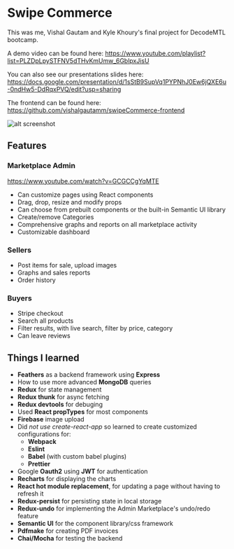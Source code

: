 # Swipe Commerce
This was me, Vishal Gautam and Kyle Khoury's final project for DecodeMTL bootcamp.

A demo video can be found here:
https://www.youtube.com/playlist?list=PLZDpLpySTFNV5dTHvKmUmw_6GblpxJisU

You can also see our presentations slides here:
https://docs.google.com/presentation/d/1sStB9SupVq1PYPNhJ0Ew6jQXE6u-0ndHw5-DdRqxPVQ/edit?usp=sharing

The frontend can be found here:
https://github.com/vishalgautamm/swipeCommerce-frontend

![alt screenshot](https://image.ibb.co/f4cb59/Screen_Shot_2018_08_27_at_6_48_58_PM.png)

## Features

### Marketplace Admin
https://www.youtube.com/watch?v=GCGCCgYqMTE
- Can customize pages using React components
- Drag, drop, resize and modify props
- Can choose from prebuilt components or the built-in Semantic UI library
- Create/remove Categories
- Comprehensive graphs and reports on all marketplace activity
- Customizable dashboard

### Sellers
- Post items for sale, upload images
- Graphs and sales reports
- Order history

### Buyers
- Stripe checkout
- Search all products
- Filter results, with live search, filter by price, category
- Can leave reviews

## Things I learned
- **Feathers** as a backend framework using **Express**
- How to use more advanced **MongoDB** queries
- **Redux** for state management
- **Redux thunk** for async fetching
- **Redux devtools** for debuging
- Used **React propTypes** for most components
- **Firebase** image upload
- Did *not use create-react-app* so learned to create customized configurations for:
  - **Webpack**
  - **Eslint**
  - **Babel** (with custom babel plugins)
  - **Prettier**
- Google **Oauth2** using **JWT** for authentication
- **Recharts** for displaying the charts
- **React hot module replacement**, for updating a page without having to refresh it
- **Redux-persist** for persisting state in local storage
- **Redux-undo** for implementing the Admin Marketplace's undo/redo feature
- **Semantic UI** for the component library/css framework
- **Pdfmake** for creating PDF invoices
- **Chai/Mocha** for testing the backend
